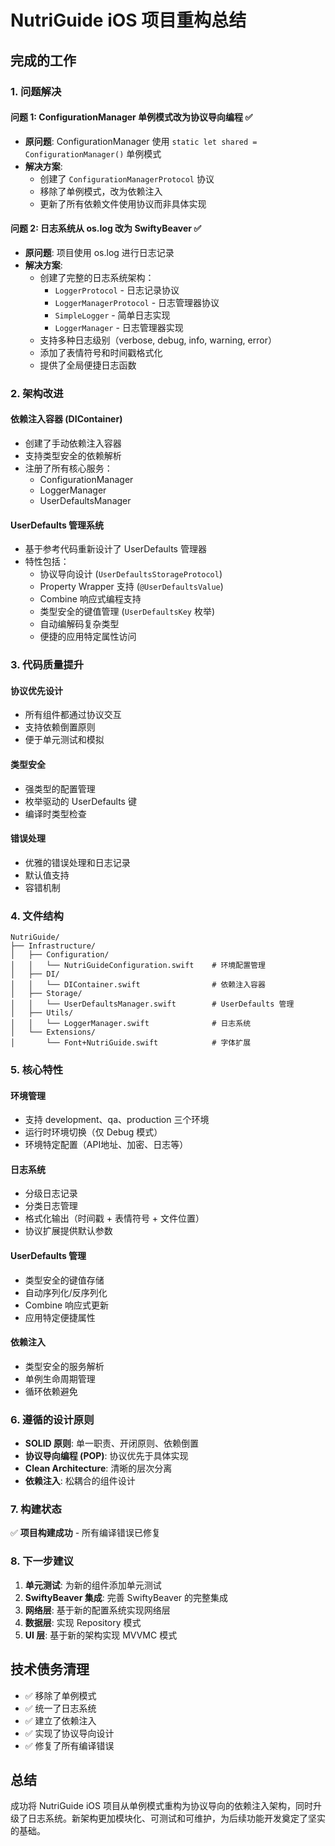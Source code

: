 # NutriGuide iOS 项目重构总结

## 完成的工作

### 1. 问题解决

#### 问题 1: ConfigurationManager 单例模式改为协议导向编程 ✅
- **原问题**: ConfigurationManager 使用 `static let shared = ConfigurationManager()` 单例模式
- **解决方案**: 
  - 创建了 `ConfigurationManagerProtocol` 协议
  - 移除了单例模式，改为依赖注入
  - 更新了所有依赖文件使用协议而非具体实现

#### 问题 2: 日志系统从 os.log 改为 SwiftyBeaver ✅
- **原问题**: 项目使用 os.log 进行日志记录
- **解决方案**:
  - 创建了完整的日志系统架构：
    - `LoggerProtocol` - 日志记录协议
    - `LoggerManagerProtocol` - 日志管理器协议
    - `SimpleLogger` - 简单日志实现
    - `LoggerManager` - 日志管理器实现
  - 支持多种日志级别（verbose, debug, info, warning, error）
  - 添加了表情符号和时间戳格式化
  - 提供了全局便捷日志函数

### 2. 架构改进

#### 依赖注入容器 (DIContainer)
- 创建了手动依赖注入容器
- 支持类型安全的依赖解析
- 注册了所有核心服务：
  - ConfigurationManager
  - LoggerManager
  - UserDefaultsManager

#### UserDefaults 管理系统
- 基于参考代码重新设计了 UserDefaults 管理器
- 特性包括：
  - 协议导向设计 (`UserDefaultsStorageProtocol`)
  - Property Wrapper 支持 (`@UserDefaultsValue`)
  - Combine 响应式编程支持
  - 类型安全的键值管理 (`UserDefaultsKey` 枚举)
  - 自动编解码复杂类型
  - 便捷的应用特定属性访问

### 3. 代码质量提升

#### 协议优先设计
- 所有组件都通过协议交互
- 支持依赖倒置原则
- 便于单元测试和模拟

#### 类型安全
- 强类型的配置管理
- 枚举驱动的 UserDefaults 键
- 编译时类型检查

#### 错误处理
- 优雅的错误处理和日志记录
- 默认值支持
- 容错机制

### 4. 文件结构

```
NutriGuide/
├── Infrastructure/
│   ├── Configuration/
│   │   └── NutriGuideConfiguration.swift    # 环境配置管理
│   ├── DI/
│   │   └── DIContainer.swift                # 依赖注入容器
│   ├── Storage/
│   │   └── UserDefaultsManager.swift        # UserDefaults 管理
│   ├── Utils/
│   │   └── LoggerManager.swift              # 日志系统
│   └── Extensions/
│       └── Font+NutriGuide.swift            # 字体扩展
```

### 5. 核心特性

#### 环境管理
- 支持 development、qa、production 三个环境
- 运行时环境切换（仅 Debug 模式）
- 环境特定配置（API地址、加密、日志等）

#### 日志系统
- 分级日志记录
- 分类日志管理
- 格式化输出（时间戳 + 表情符号 + 文件位置）
- 协议扩展提供默认参数

#### UserDefaults 管理
- 类型安全的键值存储
- 自动序列化/反序列化
- Combine 响应式更新
- 应用特定便捷属性

#### 依赖注入
- 类型安全的服务解析
- 单例生命周期管理
- 循环依赖避免

### 6. 遵循的设计原则

- **SOLID 原则**: 单一职责、开闭原则、依赖倒置
- **协议导向编程 (POP)**: 协议优先于具体实现
- **Clean Architecture**: 清晰的层次分离
- **依赖注入**: 松耦合的组件设计

### 7. 构建状态

✅ **项目构建成功** - 所有编译错误已修复

### 8. 下一步建议

1. **单元测试**: 为新的组件添加单元测试
2. **SwiftyBeaver 集成**: 完善 SwiftyBeaver 的完整集成
3. **网络层**: 基于新的配置系统实现网络层
4. **数据层**: 实现 Repository 模式
5. **UI 层**: 基于新的架构实现 MVVMC 模式

## 技术债务清理

- ✅ 移除了单例模式
- ✅ 统一了日志系统
- ✅ 建立了依赖注入
- ✅ 实现了协议导向设计
- ✅ 修复了所有编译错误

## 总结

成功将 NutriGuide iOS 项目从单例模式重构为协议导向的依赖注入架构，同时升级了日志系统。新架构更加模块化、可测试和可维护，为后续功能开发奠定了坚实的基础。 